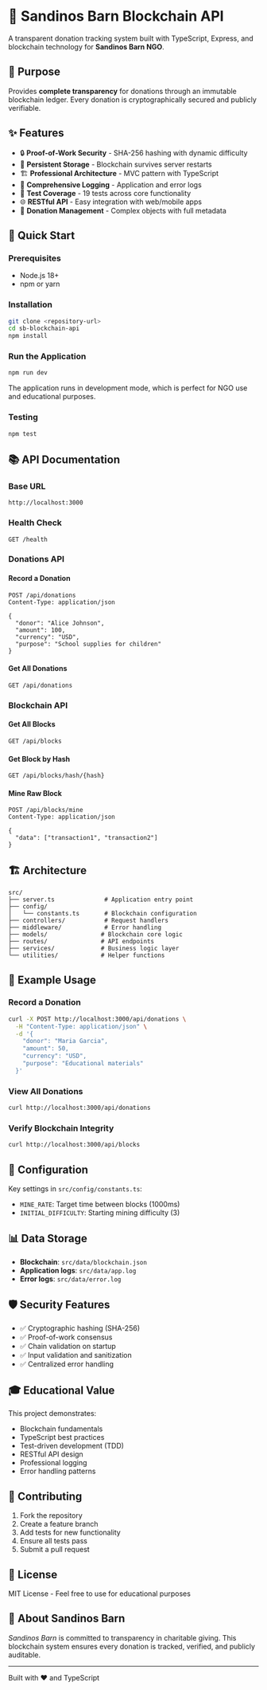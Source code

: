 # 🔗 Sandinos Barn Blockchain API

A transparent donation tracking system built with TypeScript, Express, and blockchain technology for **Sandinos Barn NGO**.

## 🎯 Purpose

Provides **complete transparency** for donations through an immutable blockchain ledger. Every donation is cryptographically secured and publicly verifiable.

## ✨ Features

- 🔒 **Proof-of-Work Security** - SHA-256 hashing with dynamic difficulty
- 💾 **Persistent Storage** - Blockchain survives server restarts
- 🏗️ **Professional Architecture** - MVC pattern with TypeScript
- 📝 **Comprehensive Logging** - Application and error logs
- 🧪 **Test Coverage** - 19 tests across core functionality
- 🌐 **RESTful API** - Easy integration with web/mobile apps
- 💝 **Donation Management** - Complex objects with full metadata

## 🚀 Quick Start

### Prerequisites

- Node.js 18+
- npm or yarn

### Installation

```bash
git clone <repository-url>
cd sb-blockchain-api
npm install
```

### Run the Application

```bash
npm run dev
```

The application runs in development mode, which is perfect for NGO use and educational purposes.

### Testing

```bash
npm test
```

## 📚 API Documentation

### Base URL

```
http://localhost:3000
```

### Health Check

```http
GET /health
```

### Donations API

#### Record a Donation

```http
POST /api/donations
Content-Type: application/json

{
  "donor": "Alice Johnson",
  "amount": 100,
  "currency": "USD",
  "purpose": "School supplies for children"
}
```

#### Get All Donations

```http
GET /api/donations
```

### Blockchain API

#### Get All Blocks

```http
GET /api/blocks
```

#### Get Block by Hash

```http
GET /api/blocks/hash/{hash}
```

#### Mine Raw Block

```http
POST /api/blocks/mine
Content-Type: application/json

{
  "data": ["transaction1", "transaction2"]
}
```

## 🏗️ Architecture

```
src/
├── server.ts              # Application entry point
├── config/
│   └── constants.ts       # Blockchain configuration
├── controllers/           # Request handlers
├── middleware/            # Error handling
├── models/               # Blockchain core logic
├── routes/               # API endpoints
├── services/             # Business logic layer
└── utilities/            # Helper functions
```

## 🧪 Example Usage

### Record a Donation

```bash
curl -X POST http://localhost:3000/api/donations \
  -H "Content-Type: application/json" \
  -d '{
    "donor": "Maria Garcia",
    "amount": 50,
    "currency": "USD",
    "purpose": "Educational materials"
  }'
```

### View All Donations

```bash
curl http://localhost:3000/api/donations
```

### Verify Blockchain Integrity

```bash
curl http://localhost:3000/api/blocks
```

## 🔧 Configuration

Key settings in `src/config/constants.ts`:

- `MINE_RATE`: Target time between blocks (1000ms)
- `INITIAL_DIFFICULTY`: Starting mining difficulty (3)

## 📊 Data Storage

- **Blockchain**: `src/data/blockchain.json`
- **Application logs**: `src/data/app.log`
- **Error logs**: `src/data/error.log`

## 🛡️ Security Features

- ✅ Cryptographic hashing (SHA-256)
- ✅ Proof-of-work consensus
- ✅ Chain validation on startup
- ✅ Input validation and sanitization
- ✅ Centralized error handling

## 🎓 Educational Value

This project demonstrates:

- Blockchain fundamentals
- TypeScript best practices
- Test-driven development (TDD)
- RESTful API design
- Professional logging
- Error handling patterns

## 🤝 Contributing

1. Fork the repository
2. Create a feature branch
3. Add tests for new functionality
4. Ensure all tests pass
5. Submit a pull request

## 📄 License

MIT License - Feel free to use for educational purposes

## 🌟 About Sandinos Barn

_Sandinos Barn_ is committed to transparency in charitable giving. This blockchain system ensures every donation is tracked, verified, and publicly auditable.

---

Built with ❤️ and TypeScript
